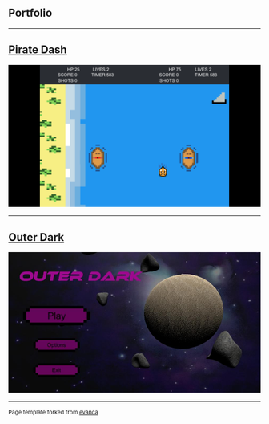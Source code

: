 ## Portfolio

---

## [Pirate Dash](https://nadianadeem.github.io/Pirate-Dash/)
<img src="images/piratedash.png?raw=true"/>

---
## [Outer Dark](https://globalgamejam.org/2020/games/outer-dark-8)
<img src="images/outerdark.jpg?raw=true"/>


---
<p style="font-size:11px">Page template forked from <a href="https://github.com/evanca/quick-portfolio">evanca</a></p>
<!-- Remove above link if you don't want to attibute -->
